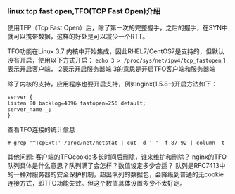 

### linux tcp fast open,TFO(TCP Fast Open)介绍
使用TFP（Tcp Fast Open）后，除了第一次的完整握手，之后的握手，在SYN中就可以携带数据，这样的好处是可以减少一个RTT。

TFO功能在Linux 3.7 内核中开始集成，因此RHEL7/CentOS7是支持的，但默认没有开启，使用以下方式开启：
`echo 3 > /proc/sys/net/ipv4/tcp_fastopen`
1表示开启客户端，
2表示开启服务器端
3的意思是开启TFO客户端和服务器端

除了内核的支持，应用程序也要开启支持，例如nginx(1.5.8+)开启方法如下：
```
server {
listen 80 backlog=4096 fastopen=256 default;
server_name _;
}
```

查看TFO连接的统计信息
```
# grep '^TcpExt:' /proc/net/netstat | cut -d ' ' -f 87-92 | column -t
```

其他问题: 
客户端的TFOcookie多长时间后删除，谁来维护和删除？
nginx的TFO队列具体是什么意思？队列满了会怎样？数值设定多少合适？
队列是RFC7413中的一种对服务器的安全保护机制，超出队列的数据包，会降级到普通的无cookie连接方式，即TFO功能失效。但这个数值具体设置多少不太好定。